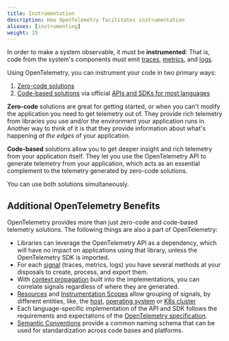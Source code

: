 ```yaml
---
title: Instrumentation
description: How OpenTelemetry facilitates instrumentation
aliases: [instrumenting]
weight: 15
---
```


In order to make a system observable, it must be **instrumented**: That is, code
from the system's components must emit [traces](/docs/concepts/signals/traces/),
[metrics](/docs/concepts/signals/metrics/), and
[logs](/docs/concepts/signals/logs/).

Using OpenTelemetry, you can instrument your code in two primary ways:

1. [Zero-code solutions](/docs/concepts/instrumentation/zero-code/)
2. [Code-based solutions](/docs/concepts/instrumentation/code-based) via
   official [APIs and SDKs for most languages](/docs/languages/)

**Zero-code** solutions are great for getting started, or when you can't modify
the application you need to get telemetry out of. They provide rich telemetry
from libraries you use and/or the environment your application runs in. Another
way to think of it is that they provide information about what's happening _at
the edges_ of your application.

**Code-based** solutions allow you to get deeper insight and rich telemetry from
your application itself. They let you use the OpenTelemetry API to generate
telemetry from your application, which acts as an essential complement to the
telemetry generated by zero-code solutions.

You can use both solutions simultaneously.

## Additional OpenTelemetry Benefits

OpenTelemetry provides more than just zero-code and code-based telemetry
solutions. The following things are also a part of OpenTelemetry:

- Libraries can leverage the OpenTelemetry API as a dependency, which will have
  no impact on applications using that library, unless the OpenTelemetry SDK is
  imported.
- For each [signal](/docs/concepts/signals) (traces, metrics, logs) you have
  several methods at your disposals to create, process, and export them.
- With [context propagation](/docs/concepts/context-propagation) built into the
  implementations, you can correlate signals regardless of where they are
  generated.
- [Resources](/docs/concepts/resources) and
  [Instrumentation Scopes](/docs/concepts/instrumentation-scope) allow grouping
  of signals, by different entities, like, the
  [host](/docs/specs/semconv/resource/host/),
  [operating system](/docs/specs/semconv/resource/os/) or
  [K8s cluster](/docs/specs/semconv/resource/k8s/#cluster)
- Each language-specific implementation of the API and SDK follows the
  requirements and expectations of the
  [OpenTelemetry specification](/docs/specs/otel/).
- [Semantic Conventions](/docs/concepts/semantic-conventions) provide a common
  naming schema that can be used for standardization across code bases and
  platforms.
